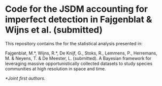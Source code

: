 # Code for the JSDM accounting for imperfect detection in Fajgenblat & Wijns et al. (submitted)
This repository contains the for the statistical analysis presented in:

Fajgenblat, M.*, Wijns, R.\*, De Knijf, G., Stoks, R., Lemmens, P., Herremans, M. & Neyens, T. & De Meester, L. (submitted). A Bayesian framework for leveraging massive opportunistically collected datasets to study species communities at high resolution in space and time.

*\*Joint first authors*.
